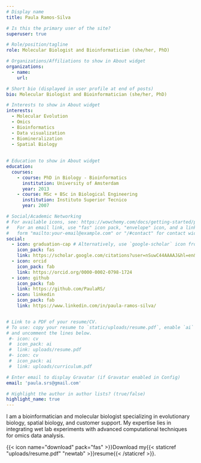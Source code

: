 ```yaml
---
# Display name
title: Paula Ramos-Silva

# Is this the primary user of the site?
superuser: true

# Role/position/tagline
role: Molecular Biologist and Bioinformatician (she/her, PhD)

# Organizations/Affiliations to show in About widget
organizations:
  - name: 
    url:

# Short bio (displayed in user profile at end of posts)
bio: Molecular Biologist and Bioinformatician (she/her, PhD)

# Interests to show in About widget
interests:
  - Molecular Evolution
  - Omics
  - Bioinformatics
  - Data visualization
  - Biomineralization
  - Spatial Biology
  
  
# Education to show in About widget
education:
  courses:
    - course: PhD in Biology - Bioinformatics
      institution: University of Amsterdam
      year: 2013
    - course: MSc + BSc in Biological Engineering
      institution: Instituto Superior Tecnico
      year: 2007

# Social/Academic Networking
# For available icons, see: https://wowchemy.com/docs/getting-started/page-builder/#icons
#   For an email link, use "fas" icon pack, "envelope" icon, and a link in the
#   form "mailto:your-email@example.com" or "/#contact" for contact widget.
social:
  - icon: graduation-cap # Alternatively, use `google-scholar` icon from `ai` icon pack
    icon_pack: fas
    link: https://scholar.google.com/citations?user=nSuwC44AAAAJ&hl=en&oi=ao
  - icon: orcid
    icon_pack: fab
    link: https://orcid.org/0000-0002-0798-1724
  - icon: github
    icon_pack: fab
    link: https://github.com/PaulaRS/
  - icon: linkedin
    icon_pack: fab
    link: https://www.linkedin.com/in/paula-ramos-silva/


# Link to a PDF of your resume/CV.
# To use: copy your resume to `static/uploads/resume.pdf`, enable `ai` icons in `params.toml`,
# and uncomment the lines below.
 #- icon: cv
 #  icon_pack: ai
 #  link: uploads/resume.pdf
 #- icon: cv
 #  icon_pack: ai
 #  link: uploads/curriculum.pdf

# Enter email to display Gravatar (if Gravatar enabled in Config)
email: 'paula.srs@gmail.com'

# Highlight the author in author lists? (true/false)
highlight_name: true
---
```


I am a bioinformatician and molecular biologist specializing in evolutionary biology, spatial biology, and customer support. My expertise lies in integrating wet lab experiments with advanced computational techniques for omics data analysis.

{{< icon name="download" pack="fas" >}}Download my{{< staticref "uploads/resume.pdf" "newtab" >}}resume{{< /staticref >}}.
